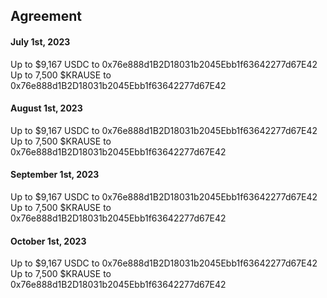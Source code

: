 ## Agreement


#### July 1st, 2023

Up to $9,167 USDC to 0x76e888d1B2D18031b2045Ebb1f63642277d67E42
Up to 7,500 $KRAUSE to 0x76e888d1B2D18031b2045Ebb1f63642277d67E42

#### August 1st, 2023

Up to $9,167 USDC to 0x76e888d1B2D18031b2045Ebb1f63642277d67E42
Up to 7,500 $KRAUSE to 0x76e888d1B2D18031b2045Ebb1f63642277d67E42

#### September 1st, 2023

Up to $9,167 USDC to 0x76e888d1B2D18031b2045Ebb1f63642277d67E42
Up to 7,500 $KRAUSE to 0x76e888d1B2D18031b2045Ebb1f63642277d67E42

#### October 1st, 2023

Up to $9,167 USDC to 0x76e888d1B2D18031b2045Ebb1f63642277d67E42
Up to 7,500 $KRAUSE to 0x76e888d1B2D18031b2045Ebb1f63642277d67E42